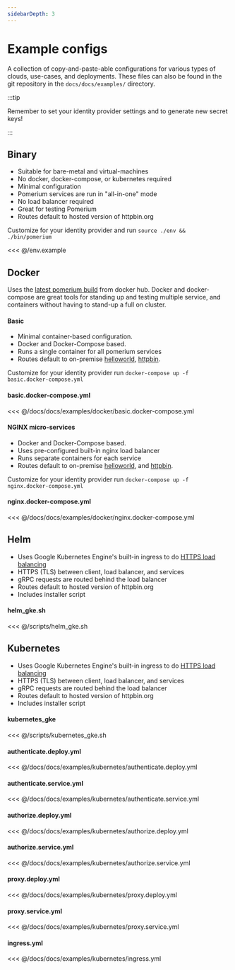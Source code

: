 ```yaml
---
sidebarDepth: 3
---
```


# Example configs

A collection of copy-and-paste-able configurations for various types of clouds, use-cases, and deployments. These files can also be found in the git repository in the `docs/docs/examples/` directory.

:::tip

Remember to set your identity provider settings and to generate new secret keys!

:::

## Binary

- Suitable for bare-metal and virtual-machines
- No docker, docker-compose, or kubernetes required
- Minimal configuration
- Pomerium services are run in "all-in-one" mode
- No load balancer required
- Great for testing Pomerium
- Routes default to hosted version of httpbin.org

Customize for your identity provider and run `source ./env && ./bin/pomerium`

<<< @/env.example

## Docker

Uses the [latest pomerium build](https://hub.docker.com/r/pomerium/pomerium) from docker hub. Docker and docker-compose are great tools for standing up and testing multiple service, and containers without having to stand-up a full on cluster.

#### Basic

- Minimal container-based configuration.
- Docker and Docker-Compose based.
- Runs a single container for all pomerium services
- Routes default to on-premise [helloworld], [httpbin].

Customize for your identity provider run `docker-compose up -f basic.docker-compose.yml`

#### basic.docker-compose.yml

<<< @/docs/docs/examples/docker/basic.docker-compose.yml

#### NGINX micro-services

- Docker and Docker-Compose based.
- Uses pre-configured built-in nginx load balancer
- Runs separate containers for each service
- Routes default to on-premise [helloworld], and [httpbin].

Customize for your identity provider run `docker-compose up -f nginx.docker-compose.yml`

#### nginx.docker-compose.yml

<<< @/docs/docs/examples/docker/nginx.docker-compose.yml

## Helm

- Uses Google Kubernetes Engine's built-in ingress to do [HTTPS load balancing]
- HTTPS (TLS) between client, load balancer, and services
- gRPC requests are routed behind the load balancer
- Routes default to hosted version of httpbin.org
- Includes installer script

#### helm_gke.sh

<<< @/scripts/helm_gke.sh

## Kubernetes

- Uses Google Kubernetes Engine's built-in ingress to do [HTTPS load balancing]
- HTTPS (TLS) between client, load balancer, and services
- gRPC requests are routed behind the load balancer
- Routes default to hosted version of httpbin.org
- Includes installer script

#### kubernetes_gke

<<< @/scripts/kubernetes_gke.sh

#### authenticate.deploy.yml

<<< @/docs/docs/examples/kubernetes/authenticate.deploy.yml

#### authenticate.service.yml

<<< @/docs/docs/examples/kubernetes/authenticate.service.yml

#### authorize.deploy.yml

<<< @/docs/docs/examples/kubernetes/authorize.deploy.yml

#### authorize.service.yml

<<< @/docs/docs/examples/kubernetes/authorize.service.yml

#### proxy.deploy.yml

<<< @/docs/docs/examples/kubernetes/proxy.deploy.yml

#### proxy.service.yml

<<< @/docs/docs/examples/kubernetes/proxy.service.yml

#### ingress.yml

<<< @/docs/docs/examples/kubernetes/ingress.yml

[helloworld]: https://hub.docker.com/r/tutum/hello-world
[httpbin]: https://httpbin.org/
[https load balancing]: https://cloud.google.com/kubernetes-engine/docs/concepts/ingress
